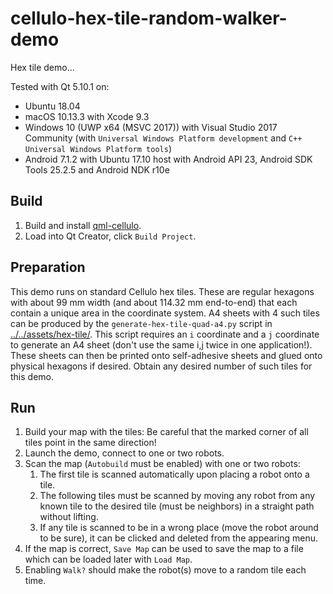 cellulo-hex-tile-random-walker-demo
===================================

Hex tile demo...

Tested with Qt 5.10.1 on:

- Ubuntu 18.04
- macOS 10.13.3 with Xcode 9.3
- Windows 10 (UWP x64 (MSVC 2017)) with Visual Studio 2017 Community (with `Universal Windows Platform development` and `C++ Universal Windows Platform tools`)
- Android 7.1.2 with Ubuntu 17.10 host with Android API 23, Android SDK Tools 25.2.5 and Android NDK r10e

Build
-----

1. Build and install [qml-cellulo](../../).
1. Load into Qt Creator, click `Build Project`.

Preparation
-----------

This demo runs on standard Cellulo hex tiles. These are regular hexagons with about 99 mm width (and about 114.32 mm
end-to-end) that each contain a unique area in the coordinate system. A4 sheets with 4 such tiles can be produced by the
`generate-hex-tile-quad-a4.py` script in [../../assets/hex-tile/](../../assets/hex-tile/). This script requires an `i`
coordinate and a `j` coordinate to generate an A4 sheet (don't use the same i,j twice in one application!). These sheets
can then be printed onto self-adhesive sheets and glued onto physical hexagons if desired. Obtain any desired number of
such tiles for this demo.

Run
---

1. Build your map with the tiles: Be careful that the marked corner of all tiles point in the same direction!
1. Launch the demo, connect to one or two robots.
1. Scan the map (`Autobuild` must be enabled) with one or two robots:
    1. The first tile is scanned automatically upon placing a robot onto a tile.
    1. The following tiles must be scanned by moving any robot from any known tile to the desired tile (must be neighbors) in a straight path without lifting.
    1. If any tile is scanned to be in a wrong place (move the robot around to be sure), it can be clicked and deleted from the appearing menu.
1. If the map is correct, `Save Map` can be used to save the map to a file which can be loaded later with `Load Map`.
1. Enabling `Walk?` should make the robot(s) move to a random tile each time.
